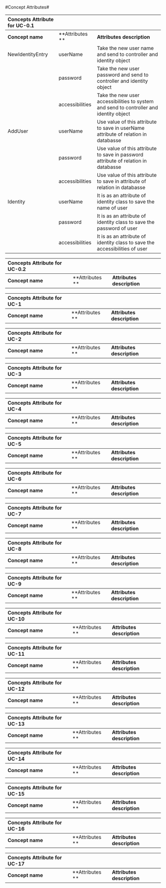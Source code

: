 #Concept Attributes#

|**Concepts Attribute for UC-0.1** |	                                                |                     |    
|:-------------------------|:-------------------------------------------------------|:--------------------|   
|**Concept name**          | **Attributes **                                        | **Attributes description** |  
|NewIdentityEntry     |userName | Take the new user name and send to controller and identity object|   
|                     | password|Take the new user password and send to controller and identity object |  
|	                  |accessibilities |Take the new user accessibilities to system and send to controller and identity object|  
|AddUser	          | userName	|Use value of this attribute to save in userName attribute of  relation in databasse|  
|                     |password	    |Use value of this attribute to save in password attribute of relation in databasse|  
|                     |accessibilities	|Use value of this attribute to save in attribute of  relation in databasse |  
|Identity	          |userName	|It is as an attribute of identity class to save the name of user|  
|                     |password	|It is as an attribute of identity class to save the password of user|   
|                     |accessibilities	|It is as an attribute of identity class to save the accessibilities of user|  




|**Concepts Attribute for UC-0.2** |	                                                |                     |    
|:-------------------------|:-------------------------------------------------------|:--------------------|   
|**Concept name**          | **Attributes **                                        | **Attributes description** |  




|**Concepts Attribute for UC-1** |	                                                |                     |    
|:-------------------------|:-------------------------------------------------------|:--------------------|   
|**Concept name**          | **Attributes **                                        | **Attributes description** |  



|**Concepts Attribute for UC-2** |	                                                |                     |    
|:-------------------------|:-------------------------------------------------------|:--------------------|   
|**Concept name**          | **Attributes **                                        | **Attributes description** |  



|**Concepts Attribute for UC-3** |	                                                |                     |    
|:-------------------------|:-------------------------------------------------------|:--------------------|   
|**Concept name**          | **Attributes **                                        | **Attributes description** |  



|**Concepts Attribute for UC-4** |	                                                |                     |    
|:-------------------------|:-------------------------------------------------------|:--------------------|   
|**Concept name**          | **Attributes **                                        | **Attributes description** |  



|**Concepts Attribute for UC-5** |	                                                |                     |    
|:-------------------------|:-------------------------------------------------------|:--------------------|   
|**Concept name**          | **Attributes **                                        | **Attributes description** |  



|**Concepts Attribute for UC-6** |	                                                |                     |    
|:-------------------------|:-------------------------------------------------------|:--------------------|   
|**Concept name**          | **Attributes **                                        | **Attributes description** |  



|**Concepts Attribute for UC-7** |	                                                |                     |    
|:-------------------------|:-------------------------------------------------------|:--------------------|   
|**Concept name**          | **Attributes **                                        | **Attributes description** |  



|**Concepts Attribute for UC-8** |	                                                |                     |    
|:-------------------------|:-------------------------------------------------------|:--------------------|   
|**Concept name**          | **Attributes **                                        | **Attributes description** |  



|**Concepts Attribute for UC-9** |	                                                |                     |    
|:-------------------------|:-------------------------------------------------------|:--------------------|   
|**Concept name**          | **Attributes **                                        | **Attributes description** |  



|**Concepts Attribute for UC-10** |	                                                |                     |    
|:-------------------------|:-------------------------------------------------------|:--------------------|   
|**Concept name**          | **Attributes **                                        | **Attributes description** |  



|**Concepts Attribute for UC-11** |	                                                |                     |    
|:-------------------------|:-------------------------------------------------------|:--------------------|   
|**Concept name**          | **Attributes **                                        | **Attributes description** |  



|**Concepts Attribute for UC-12** |	                                                |                     |    
|:-------------------------|:-------------------------------------------------------|:--------------------|   
|**Concept name**          | **Attributes **                                        | **Attributes description** |



|**Concepts Attribute for UC-13** |	                                                |                     |    
|:-------------------------|:-------------------------------------------------------|:--------------------|   
|**Concept name**          | **Attributes **                                        | **Attributes description** |



|**Concepts Attribute for UC-14** |	                                                |                     |    
|:-------------------------|:-------------------------------------------------------|:--------------------|   
|**Concept name**          | **Attributes **                                        | **Attributes description** |



|**Concepts Attribute for UC-15** |	                                                |                     |    
|:-------------------------|:-------------------------------------------------------|:--------------------|   
|**Concept name**          | **Attributes **                                        | **Attributes description** |



|**Concepts Attribute for UC-16** |	                                                |                     |    
|:-------------------------|:-------------------------------------------------------|:--------------------|   
|**Concept name**          | **Attributes **                                        | **Attributes description** |



|**Concepts Attribute for UC-17** |	                                                |                     |    
|:-------------------------|:-------------------------------------------------------|:--------------------|   
|**Concept name**          | **Attributes **                                        | **Attributes description** |




